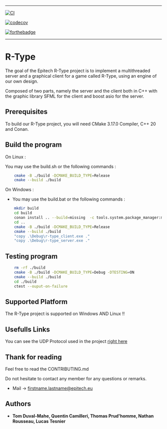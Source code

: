 ***
[![CI](https://github.com/osvegn/R-Type/actions/workflows/CI.yml/badge.svg)](https://github.com/osvegn/R-Type/actions/workflows/CI.yml)

[![codecov](https://codecov.io/gh/osvegn/R-Type/branch/master/graph/badge.svg?token=iUiqejopI0)](https://codecov.io/gh/osvegn/R-Type)

[![forthebadge](https://forthebadge.com/images/badges/made-with-c-plus-plus.svg)](https://forthebadge.com)
***

# R-Type

The goal of the Epitech R-Type project is to implement a multithreaded server and a graphical client for a game called R-Type, using an engine of our own design.

Composed of two parts, namely the server and the client both in C++ with the graphic library SFML for the client and boost asio for the server.

## Prerequisites

To build our R-Type project, you will need CMake 3.17.0 Compiler, C++ 20 and Conan.

## Build the program

On Linux :

You may use the build.sh or the following commands :

```bash
    cmake -B ./build -DCMAKE_BUILD_TYPE=Release
    cmake --build ./build
```

On Windows :

* You may use the build.bat or the following commands :

```bash
    mkdir build
    cd build
    conan install .. --build=missing  -c tools.system.package_manager:mode=install -c tools.system.package_manager:sudo=True
    cd ..
    cmake -B ./build -DCMAKE_BUILD_TYPE=Release
    cmake --build ./build
    "copy .\Debug\r-type_client.exe ."
    "copy .\Debug\r-type_server.exe ."
```

## Testing program
```bash
    rm -rf ./build
    cmake -B ./build -DCMAKE_BUILD_TYPE=Debug -DTESTING=ON
    cmake --build ./build
    cd ./build
    ctest --ouput-on-failure
```

## Supported Platform

The R-Type project is supported on Windows AND Linux !!


## Usefulls Links

You can see the UDP Protocol used in the project [right here](https://www.notion.so/3e9469baeb9e4ae2bf05c215babdf142?v=4047238dabd94ec6b7c035eabf6bbc31)


## Thank for reading

Feel free to read the CONTRIBUTING.md

Do not hesitate to contact any member for any questions or remarks.

* Mail -> firstname.lastname@epitech.eu

## Authors

* **Tom Duval-Mahe, Quentin Camilleri, Thomas Prud'homme, Nathan Rousseau, Lucas Tesnier**